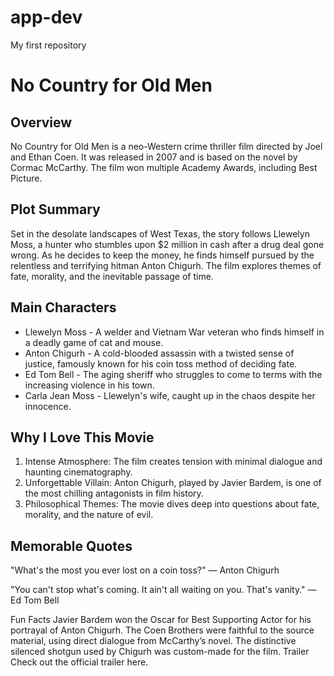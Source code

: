 # app-dev
My first repository
# No Country for Old Men
## Overview
No Country for Old Men is a neo-Western crime thriller film directed by Joel and Ethan Coen. It was released in 2007 and is based on the novel by Cormac McCarthy. The film won multiple Academy Awards, including Best Picture.

## Plot Summary
Set in the desolate landscapes of West Texas, the story follows Llewelyn Moss, a hunter who stumbles upon $2 million in cash after a drug deal gone wrong. As he decides to keep the money, he finds himself pursued by the relentless and terrifying hitman Anton Chigurh. The film explores themes of fate, morality, and the inevitable passage of time.

## Main Characters
- Llewelyn Moss - A welder and Vietnam War veteran who finds himself in a deadly game of cat and mouse.
- Anton Chigurh - A cold-blooded assassin with a twisted sense of justice, famously known for his coin toss method of deciding fate.
- Ed Tom Bell - The aging sheriff who struggles to come to terms with the increasing violence in his town.
- Carla Jean Moss - Llewelyn's wife, caught up in the chaos despite her innocence.
  
## Why I Love This Movie
1. Intense Atmosphere: The film creates tension with minimal dialogue and haunting cinematography.
2. Unforgettable Villain: Anton Chigurh, played by Javier Bardem, is one of the most chilling antagonists in film history.
3. Philosophical Themes: The movie dives deep into questions about fate, morality, and the nature of evil.
   
## Memorable Quotes
"What's the most you ever lost on a coin toss?"
— Anton Chigurh

"You can't stop what's coming. It ain't all waiting on you. That's vanity."
— Ed Tom Bell

Fun Facts
Javier Bardem won the Oscar for Best Supporting Actor for his portrayal of Anton Chigurh.
The Coen Brothers were faithful to the source material, using direct dialogue from McCarthy’s novel.
The distinctive silenced shotgun used by Chigurh was custom-made for the film.
Trailer
Check out the official trailer here.

